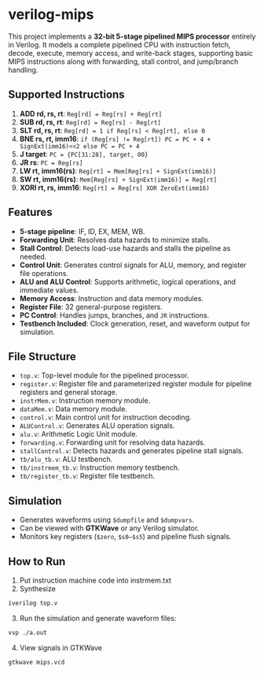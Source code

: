 # verilog-mips
This project implements a **32-bit 5-stage pipelined MIPS processor** entirely in Verilog. It models a complete pipelined CPU with instruction fetch, decode, execute, memory access, and write-back stages, supporting basic MIPS instructions along with forwarding, stall control, and jump/branch handling.

## Supported Instructions

1. **ADD rd, rs, rt**: `Reg[rd] = Reg[rs] + Reg[rt]`
2. **SUB rd, rs, rt**: `Reg[rd] = Reg[rs] - Reg[rt]`
3. **SLT rd, rs, rt**: `Reg[rd] = 1 if Reg[rs] < Reg[rt], else 0`
4. **BNE rs, rt, imm16**: `if (Reg[rs] != Reg[rt]) PC = PC + 4 + SignExt(imm16)<<2 else PC = PC + 4`
5. **J target**: `PC = {PC[31:28], target, 00}`
6. **JR rs**: `PC = Reg[rs]`
7. **LW rt, imm16(rs)**: `Reg[rt] = Mem[Reg[rs] + SignExt(imm16)]`
8. **SW rt, imm16(rs)**: `Mem[Reg[rs] + SignExt(imm16)] = Reg[rt]`
9. **XORI rt, rs, imm16**: `Reg[rt] = Reg[rs] XOR ZeroExt(imm16)`

## Features

- **5-stage pipeline**: IF, ID, EX, MEM, WB.
- **Forwarding Unit**: Resolves data hazards to minimize stalls.
- **Stall Control**: Detects load-use hazards and stalls the pipeline as needed.
- **Control Unit**: Generates control signals for ALU, memory, and register file operations.
- **ALU and ALU Control**: Supports arithmetic, logical operations, and immediate values.
- **Memory Access**: Instruction and data memory modules.
- **Register File**: 32 general-purpose registers.
- **PC Control**: Handles jumps, branches, and `JR` instructions.
- **Testbench Included**: Clock generation, reset, and waveform output for simulation.

## File Structure

- `top.v`: Top-level module for the pipelined processor.
- `register.v`: Register file and parameterized register module for pipeline registers and general storage.
- `instrMem.v`: Instruction memory module.
- `dataMem.v`: Data memory module.
- `control.v`: Main control unit for instruction decoding.
- `ALUControl.v`: Generates ALU operation signals.
- `alu.v`: Arithmetic Logic Unit module.
- `forwarding.v`: Forwarding unit for resolving data hazards.
- `stallControl.v`: Detects hazards and generates pipeline stall signals.
- `tb/alu_tb.v`: ALU testbench.
- `tb/instrmem_tb.v`: Instruction memory testbench.
- `tb/register_tb.v`: Register file testbench.

## Simulation

- Generates waveforms using `$dumpfile` and `$dumpvars`.
- Can be viewed with **GTKWave** or any Verilog simulator.
- Monitors key registers (`$zero`, `$s0–$s5`) and pipeline flush signals.

## How to Run

1. Put instruction machine code into instrmem.txt
2. Synthesize
```bash
iverilog top.v
```
3. Run the simulation and generate waveform files:
```bash
vvp ./a.out
```
4. View signals in GTKWave
```bash
gtkwave mips.vcd
```
